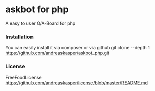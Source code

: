 askbot for php
==============

A easy to user Q/A-Board for php


### Installation
You can easily install it via composer or via github
git clone --depth 1 https://github.com/andreaskasper/askbot_php.git

### License
FreeFoodLicense
https://github.com/andreaskasper/license/blob/master/README.md

